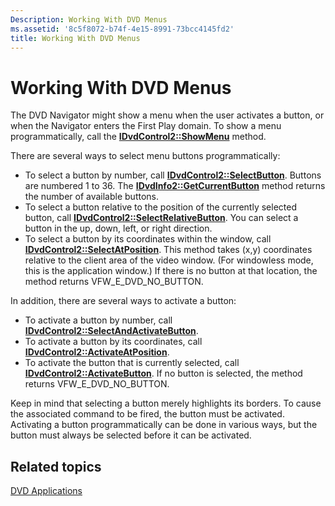 ```yaml
---
Description: Working With DVD Menus
ms.assetid: '8c5f8072-b74f-4e15-8991-73bcc4145fd2'
title: Working With DVD Menus
---
```


# Working With DVD Menus

The DVD Navigator might show a menu when the user activates a button, or when the Navigator enters the First Play domain. To show a menu programmatically, call the [**IDvdControl2::ShowMenu**](idvdcontrol2-showmenu.md) method.

There are several ways to select menu buttons programmatically:

-   To select a button by number, call [**IDvdControl2::SelectButton**](idvdcontrol2-selectbutton.md). Buttons are numbered 1 to 36. The [**IDvdInfo2::GetCurrentButton**](idvdinfo2-getcurrentbutton.md) method returns the number of available buttons.
-   To select a button relative to the position of the currently selected button, call [**IDvdControl2::SelectRelativeButton**](idvdcontrol2-selectrelativebutton.md). You can select a button in the up, down, left, or right direction.
-   To select a button by its coordinates within the window, call [**IDvdControl2::SelectAtPosition**](idvdcontrol2-selectatposition.md). This method takes (x,y) coordinates relative to the client area of the video window. (For windowless mode, this is the application window.) If there is no button at that location, the method returns VFW\_E\_DVD\_NO\_BUTTON.

In addition, there are several ways to activate a button:

-   To activate a button by number, call [**IDvdControl2::SelectAndActivateButton**](idvdcontrol2-selectandactivatebutton.md).
-   To activate a button by its coordinates, call [**IDvdControl2::ActivateAtPosition**](idvdcontrol2-activateatposition.md).
-   To activate the button that is currently selected, call [**IDvdControl2::ActivateButton**](idvdcontrol2-activatebutton.md). If no button is selected, the method returns VFW\_E\_DVD\_NO\_BUTTON.

Keep in mind that selecting a button merely highlights its borders. To cause the associated command to be fired, the button must be activated. Activating a button programmatically can be done in various ways, but the button must always be selected before it can be activated.

## Related topics

<dl> <dt>

[DVD Applications](dvd-applications.md)
</dt> </dl>

 

 



